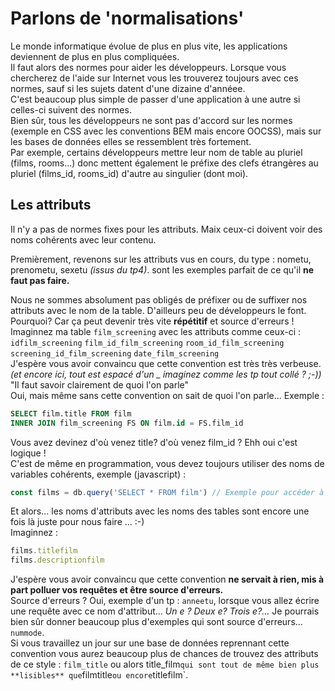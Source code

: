 # Parlons de 'normalisations'
Le monde informatique évolue de plus en plus vite, les applications deviennent de plus en plus compliquées. <br />
Il faut alors des normes pour aider les développeurs. Lorsque vous chercherez de l'aide sur Internet vous les trouverez toujours avec ces normes, sauf si les sujets datent d'une dizaine d'annéee. <br />
C'est beaucoup plus simple de passer d'une application à une autre si celles-ci suivent des normes. <br />
Bien sûr, tous les développeurs ne sont pas d'accord sur les normes (exemple en CSS avec les conventions BEM mais encore OOCSS), mais sur les bases de données elles se ressemblent très fortement. <br />
Par exemple, certains développeurs mettre leur nom de table au pluriel (films, rooms...) donc mettent également le préfixe des clefs étrangères au pluriel (films_id, rooms_id)
d'autre au singulier (dont moi).

## Les attributs
Il n'y a pas de normes fixes pour les attributs. Maix ceux-ci doivent voir des noms cohérents avec leur contenu. <br />

Premièrement, revenons sur les attributs vus en cours, du type : nometu, prenometu, sexetu *(issus du tp4)*. sont les exemples parfait de ce qu'il **ne faut pas faire.** <br />

Nous ne sommes absolument pas obligés de préfixer ou de suffixer nos attributs avec le nom de la table. D'ailleurs peu de développeurs le font. <br />
Pourquoi? Car ça peut devenir très vite **répétitif** et source d'erreurs ! Imaginnez ma table `film_screening` avec les attributs comme ceux-ci : <br />
`idfilm_screening` `film_id_film_screening` `room_id_film_screening` `screening_id_film_screening` `date_film_screening` <br />
J'espère vous avoir convaincu que cette convention est très très verbeuse. *(et encore ici, tout est espacé d'un _ imaginez comme les tp tout collé ? ;-))* <br />
"Il faut savoir clairement de quoi l'on parle" <br />
Oui, mais même sans cette convention on sait de quoi l'on parle... Exemple : 
```SQL
SELECT film.title FROM film
INNER JOIN film_screening FS ON film.id = FS.film_id
```
Vous avez devinez d'où venez title? d'où venez film_id ? Ehh oui c'est logique ! <br />
C'est de même en programmation, vous devez toujours utiliser des noms de variables cohérents, exemple (javascript) :
```javascript
const films = db.query('SELECT * FROM film') // Exemple pour accéder à un film (simplifié) : films.title ...
```
Et alors... les noms d'attributs avec les noms des tables sont encore une fois là juste pour nous faire ... :-) <br />
Imaginnez :
```javascript
films.titlefilm
films.descriptionfilm
```
J'espère vous avoir convaincu que cette convention **ne servait à rien, mis à part polluer vos requêtes et être source d'erreurs.** <br />
Source d'erreurs ? Oui, exemple d'un tp : `anneetu`, lorsque vous allez écrire une requête avec ce nom d'attribut... *Un e ? Deux e? Trois e?...* 
Je pourrais bien sûr donner beaucoup plus d'exemples qui sont source d'erreurs... `nummode`.
<br />
Si vous travaillez un jour sur une base de données reprennant cette convention vous aurez beaucoup plus de chances de trouvez des attributs de ce style : `film_title` ou alors title_film` qui sont tout de même bien plus **lisibles** que `filmtitle` ou encore `titlefilm`.